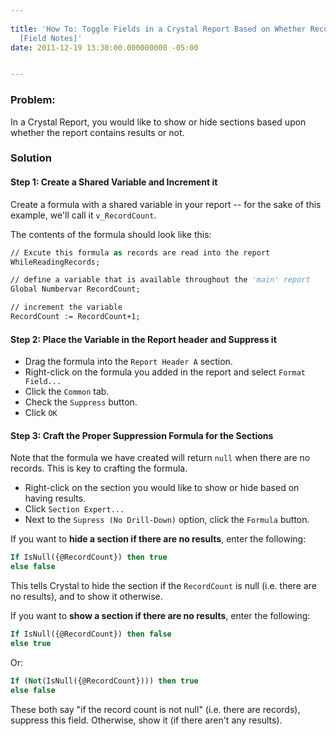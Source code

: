 ```yaml
---
 
title: 'How To: Toggle Fields in a Crystal Report Based on Whether Records are Returned
  [Field Notes]'
date: 2011-12-19 13:30:00.000000000 -05:00


---
```

### Problem:

In a Crystal Report, you would like to show or hide sections based upon whether the report contains results or not.

### Solution

#### Step 1: Create a Shared Variable and Increment it

Create a formula with a shared variable in your report -- for the sake of this example, we'll call it `v_RecordCount`.

The contents of the formula should look like this:

```vb
// Excute this formula as records are read into the report
WhileReadingRecords;

// define a variable that is available throughout the 'main' report
Global Numbervar RecordCount;

// increment the variable
RecordCount := RecordCount+1;
```

#### Step 2: Place the Variable in the Report header and Suppress it

* Drag the formula into the `Report Header A` section.
* Right-click on the formula you added in the report and select `Format Field...`
* Click the `Common` tab.
* Check the `Suppress` button.
* Click `OK`

#### Step 3: Craft the Proper Suppression Formula for the Sections

Note that the formula we have created will return `null` when there are no records. This is key to crafting the formula.

* Right-click on the section you would like to show or hide based on having results.
* Click `Section Expert...`
* Next to the `Supress (No Drill-Down)` option, click the `Formula` button.

If you want to **hide a section if there are no results**, enter the following:

```vb
If IsNull({@RecordCount}) then true
else false
```

This tells Crystal to hide the section if the `RecordCount` is null (i.e. there are no results), and to show it otherwise.

If you want to **show a section if there are no results**, enter the following:

```vb
If IsNull({@RecordCount}) then false
else true
```

Or:

```vb
If (Not(IsNull({@RecordCount}))) then true
else false
```

These both say "if the record count is not null" (i.e. there are records), suppress this field. Otherwise, show it (if there aren't any results).
